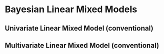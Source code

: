 # Bayesian Linear Mixed Models

## Univariate Linear Mixed Model (conventional)


## Multivariate Linear Mixed Model (conventional)